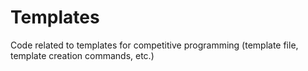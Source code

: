 # Templates

Code related to templates for competitive programming (template file, template creation commands, etc.)

